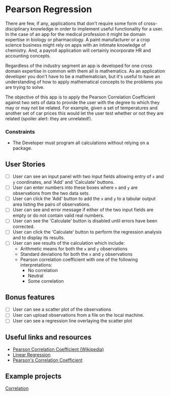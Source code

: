 # Pearson Regression

There are few, if any, applications that don't require some form of
cross-disciplinary knowledge in order to implement useful functionality for
a user. In the case of an app for the medical profession it might be domain
expertise in biology or pharmacology. A paint manufacturer or a crop science
business might rely on apps with an intimate knowledge of chemistry. And, a
payroll application will certainly incorporate HR and accounting concepts.

Regardless of the industry segment an app is developed for one cross domain
expertise in common with them all is mathematics. As an application developer
you don't have to be a mathematician, but it's useful to have an understanding
of how to apply mathematical concepts to the problems you are trying to solve.

The objective of this app is to apply the Pearson Correlation Coefficient
against two sets of data to provide the user with the degree to which they
may or may not be related. For example, given a set of temperatures and another
set of car prices this would let the user test whether or not they are related
(spoiler alert: they are unrelated!).

### Constraints

- The Developer must program all calculations without relying on a package.

## User Stories

- [ ] User can see an input panel with two input fields allowing entry of `x`
      and `y` coordinates, and 'Add' and 'Calculate' buttons.
- [ ] User can enter numbers into these boxes where `x` and `y` are observations
      from the two data sets.
- [ ] User can click the 'Add' button to add the `x` and `y` to a tabular
      output area listing the pairs of observations.
- [ ] User can see and error message if either of the two input fields are
      empty or do not contain valid real numbers.
- [ ] User can see the 'Calculate' button is disabled until errors have been
      corrected.
- [ ] User can click the 'Calculate' button to perform the regression analysis
      and to display its results.
- [ ] User can see results of the calculation which include:
  - Arithmetic means for both the `x` and `y` observations
  - Standard deviations for both the `x` and `y` observations
  - Pearson correlation coefficient with one of the following interpretations:
    - No correlation
    - Neutral
    - Some correlation

## Bonus features

- [ ] User can see a scatter plot of the observations
- [ ] User can upload observations from a file on the local machine.
- [ ] User can see a regression line overlaying the scatter plot

## Useful links and resources

- [Pearson Correlation Coefficient (Wikipedia)](https://en.wikipedia.org/wiki/Pearson_correlation_coefficient)
- [Linear Regression](https://en.wikipedia.org/wiki/Linear_regression)
- [Pearson's Correlation Coefficient](http://www.code-in-javascript.com/pearsons-correlation-coefficient-in-javascript/)

## Example projects

[Correlation](https://memory.psych.mun.ca/tech/js/correlation.shtml)
